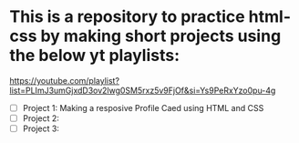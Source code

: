 # This is a repository to practice html-css by making short projects using the below yt playlists:
https://youtube.com/playlist?list=PLImJ3umGjxdD3ov2lwg0SM5rxz5v9FjOf&si=Ys9PeRxYzo0pu-4g

- [ ] Project 1: Making a resposive Profile Caed using HTML and CSS
- [ ] Project 2:
- [ ] Project 3:
